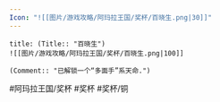 ```yaml
---
Icon: "![[图片/游戏攻略/阿玛拉王国/奖杯/百晓生.png|30]]"
---
```

```ad-common-bronze-trophy
title: (Title:: "百晓生")
![[图片/游戏攻略/阿玛拉王国/奖杯/百晓生.png|100]]

(Comment:: "已解锁一个“多面手”系天命.")
```

#阿玛拉王国/奖杯 #奖杯 #奖杯/铜
